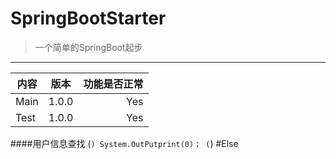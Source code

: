# SpringBootStarter
>一个简单的SpringBoot起步
---
内容|版本|功能是否正常|
--|:--:|--:
Main|1.0.0|Yes
Test|1.0.0|Yes
####用户信息查找
(```)
    System.OutPutprint(0)；
(```)
#Else
